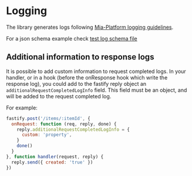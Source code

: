 # Logging

The library generates logs following [Mia-Platform logging guidelines](https://docs.mia-platform.eu/docs/development_suite/monitoring/monitoring#pod-logs).

For a json schema example check [test log schema file](https://github.com/mia-platform/lc39/blob/master/tests/log.schema.json)

## Additional information to response logs

It is possible to add custom information to request completed logs.
In your handler, or in a hook (before the onResponse hook which write the response log), you could add to the fastify reply object an `additionalRequestCompletedLogInfo` field.
This field must be an object, and will be added to the request completed log.

For example: 

```js
fastify.post('/items/:itemId', {
  onRequest: function (req, reply, done) {
    reply.additionalRequestCompletedLogInfo = {
      custom: 'property',
    }
    done()
  }
}, function handler(request, reply) {
  reply.send({ created: 'true' })
})
```
